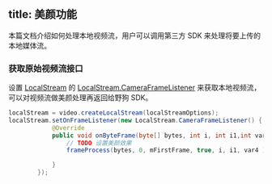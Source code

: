 title: 美颜功能
---

本篇文档介绍如何处理本地视频流，用户可以调用第三方 SDK 来处理将要上传的本地媒体流。


### 获取原始视频流接口

设置 [LocalStream](/conversation/Android/api/local-stream.html) 的 [LocalStream.CameraFrameListener](/conversation/Android/api/camera-frame-listener.html) 来获取本地视频流，可以对视频流做美颜处理再返回给野狗 SDK。

```java
localStream = video.createLocalStream(localStreamOptions);
localStream.setOnFrameListener(new LocalStream.CameraFrameListener() {
            @Override
            public void onByteFrame(byte[] bytes, int i, int i1,int var4, long var5) {
                // TODO 设置美颜效果
                frameProcess(bytes, 0, mFirstFrame, true, i, i1, var4 );//data 可以传空 根据TextureId进行美颜

            }
        });
```
